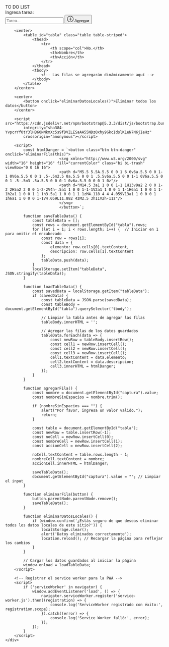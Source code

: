 <!DOCTYPE html>
<html lang="es">

<head>
    <meta name="viewport" content="width=device-width, initial-scale=1.0">
    <title>TO DO LIST</title>
    <!-- Manifest para la PWA -->
    <link rel="manifest" href="/manifest.json">
    <meta name="theme-color" content="#4CAF50">
    <link href="https://cdn.jsdelivr.net/npm/bootstrap@5.3.3/dist/css/bootstrap.min.css" rel="stylesheet"
        integrity="sha384-QWTKZyjpPEjISv5WaRU9OFeRpok6YctnYmDr5pNlyT2bRjXh0JMhjY6hW+ALEwIH" crossorigin="anonymous">
</head>

<body>
        <div class="container text-center">
            <div class="row">
                <div class="col">
                    TO DO LIST
                </div>
                <div class="col">
                    <label for="captura" class="form-label me-2">Ingresa tarea:</label>
                    <div class="d-flex align-items-center my-2">
                        <input type="text" class="form-control mx-2" id="captura" placeholder="Tarea...">
                        <button type="button" class="btn btn-success d-flex" onclick="agregarFila()">
                            <svg xmlns="http://www.w3.org/2000/svg" width="20" height="20" fill="currentColor"
                                class="bi bi-plus-circle my-1" viewBox="0 0 16 16">
                                <path d="M8 15A7 7 0 1 1 8 1a7 7 0 0 1 0 14m0 1A8 8 0 1 0 8 0a8 8 0 0 0 0 16" />
                                <path d="M8 4a.5.5 0 0 1 .5.5v3h3a.5.5 0 0 1 0 1h-3v3a.5.5 0 0 1-1 0v-3h-3a.5.5 0 0 1 0-1h3v-3A.5.5 0 0 1 8 4" />
                            </svg>
                            <span class="mx-2">Agregar</span>
                        </button>
                    </div>
                </div>
            </div>
        </div>

        <center>
            <table id="tabla" class="table table-striped">
                <thead>
                    <tr>
                        <th scope="col">No.</th>
                        <th>Nombre</th>
                        <th>Acción</th>
                    </tr>
                </thead>
                <tbody>
                    <!-- Las filas se agregarán dinámicamente aquí -->
                </tbody>
            </table>
        </center>

        <center>
            <button onclick="eliminarDatosLocales()">Eliminar todos los datos</button>
        </center>

        <script src="https://cdn.jsdelivr.net/npm/bootstrap@5.3.3/dist/js/bootstrap.bundle.min.js"
            integrity="sha384-YvpcrYf0tY3lHB60NNkmXc5s9fDVZLESaAA55NDzOxhy9GkcIdslK1eN7N6jIeHz"
            crossorigin="anonymous"></script>

        <script>
            const htmlDanger = `<button class="btn btn-danger" onclick="eliminarFila(this)">
                            <svg xmlns="http://www.w3.org/2000/svg" width="16" height="16" fill="currentColor" class="bi bi-trash" viewBox="0 0 16 16">
                            <path d="M5.5 5.5A.5.5 0 0 1 6 6v6a.5.5 0 0 1-1 0V6a.5.5 0 0 1 .5-.5m2.5 0a.5.5 0 0 1 .5.5v6a.5.5 0 0 1-1 0V6a.5.5 0 0 1 .5-.5m3 .5a.5.5 0 0 0-1 0v6a.5.5 0 0 0 1 0z"/>
                            <path d="M14.5 3a1 1 0 0 1-1 1H13v9a2 2 0 0 1-2 2H5a2 2 0 0 1-2-2V4h-.5a1 1 0 0 1-1-1V2a1 1 0 0 1 1-1H6a1 1 0 0 1 1-1h2a1 1 0 0 1 1 1h3.5a1 1 0 0 1 1 1zM4.118 4 4 4.059V13a1 1 0 0 0 1 1h6a1 1 0 0 0 1-1V4.059L11.882 4zM2.5 3h11V2h-11z"/>
                            </svg>
                            </button>`;

            function saveTableData() {
                const tableData = [];
                const rows = document.getElementById("tabla").rows;
                for (let i = 1; i < rows.length; i++) {  // Iniciar en 1 para omitir el encabezado
                    const row = rows[i];
                    const data = {
                        elemento: row.cells[0].textContent,
                        descripcion: row.cells[1].textContent
                    };
                    tableData.push(data);
                }
                localStorage.setItem("tableData", JSON.stringify(tableData));
            }

            function loadTableData() {
                const savedData = localStorage.getItem("tableData");
                if (savedData) {
                    const tableData = JSON.parse(savedData);
                    const tableBody = document.getElementById("tabla").querySelector('tbody');

                    // Limpiar la tabla antes de agregar las filas
                    tableBody.innerHTML = '';

                    // Agregar las filas de los datos guardados
                    tableData.forEach(data => {
                        const newRow = tableBody.insertRow();
                        const cell1 = newRow.insertCell();
                        const cell2 = newRow.insertCell();
                        const cell3 = newRow.insertCell();
                        cell1.textContent = data.elemento;
                        cell2.textContent = data.descripcion;
                        cell3.innerHTML = htmlDanger;
                    });
                }
            }

            function agregarFila() {
                const nombre = document.getElementById("captura").value;
                const nombreSinEspacios = nombre.trim();

                if (nombreSinEspacios === "") {
                    alert("Por favor, ingresa un valor valido.");
                    return;
                }

                const table = document.getElementById("tabla");
                const newRow = table.insertRow(-1);
                const noCell = newRow.insertCell(0);
                const nombreCell = newRow.insertCell(1);
                const accionCell = newRow.insertCell(2);

                noCell.textContent = table.rows.length - 1;
                nombreCell.textContent = nombre;
                accionCell.innerHTML = htmlDanger;

                saveTableData();
                document.getElementById("captura").value = ""; // Limpiar el input
            }

            function eliminarFila(button) {
                button.parentNode.parentNode.remove();
                saveTableData();
            }

            function eliminarDatosLocales() {
                if (window.confirm('¿Estás seguro de que deseas eliminar todos los datos locales de este sitio?')) {
                    localStorage.clear();
                    alert('Datos eliminados correctamente');
                    location.reload(); // Recargar la página para reflejar los cambios
                }
            }

            // Cargar los datos guardados al iniciar la página
            window.onload = loadTableData;
        </script>

        <!-- Registrar el service worker para la PWA -->
        <script>
            if ('serviceWorker' in navigator) {
                window.addEventListener('load', () => {
                    navigator.serviceWorker.register('service-worker.js').then((registration) => {
                        console.log('ServiceWorker registrado con éxito:', registration.scope);
                    }).catch((error) => {
                        console.log('Service Worker falló:', error);
                    });
                });
            }
        </script>
    </div>
</body>

</html>

